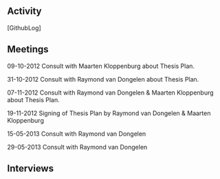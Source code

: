 ## Activity
[GithubLog]

## Meetings
09-10-2012
Consult with Maarten Kloppenburg about  Thesis Plan.

31-10-2012
Consult with Raymond van Dongelen about  Thesis Plan.

07-11-2012
Consult with Raymond van Dongelen & Maarten Kloppenburg about  Thesis Plan.

19-11-2012
Signing of Thesis Plan by Raymond van Dongelen & Maarten Kloppenburg

15-05-2013
Consult with Raymond van Dongelen

29-05-2013
Consult with Raymond van Dongelen

## Interviews